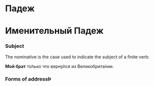 # Падеж

# Именительный Падеж

### Subject

The nominative is the case used to indicate the subject of a finite verb:

**Мой брат** то́лько что верну́лся из Великобрита́нии.

### Forms of addressÞ
